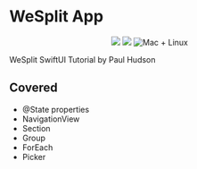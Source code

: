 # WeSplit App

<p align="center">
    <img src="https://img.shields.io/badge/Swift-5.2-orange.svg" />
    <img src="https://img.shields.io/badge/xcode-11.4-brightgreen.svg" />
    <img src="https://img.shields.io/badge/platforms-mac+linux-brightgreen.svg?style=flat" alt="Mac + Linux" />
</p>

WeSplit SwiftUI Tutorial by Paul Hudson

## Covered
* @State properties
* NavigationView
* Section
* Group
* ForEach
* Picker

